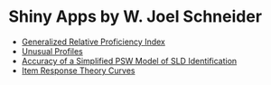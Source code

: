 # Shiny Apps by W. Joel Schneider

- [Generalized Relative Proficiency Index](https://wjschne.github.io/relativeproficiency/)
- [Unusual Profiles](https://w-joel-schneider.shinyapps.io/unusualprofile/)
- [Accuracy of a Simplified PSW Model of SLD Identification](https://w-joel-schneider.shinyapps.io/conditionalppv/)
- [Item Response Theory Curves](https://wjschne.github.io/irtplot/)
